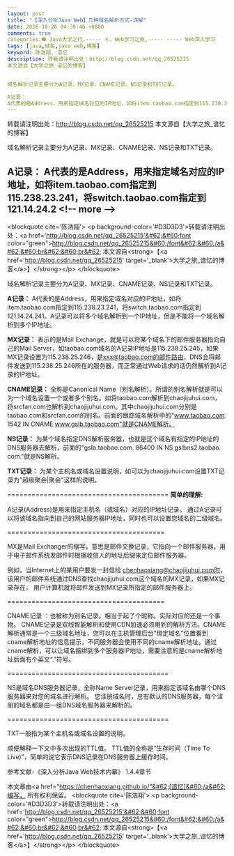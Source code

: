 ```yaml
---
layout: post
title: "【深入分析Java Web】几种域名解析方式-详解"
date: 2016-10-26 04:39:46 +0800
comments: true
categories:❷ Java大学之行,----- ④、Web学习之旅,----- ----- Web深入学习
tags: [java,域名,java web,博客]
keyword: 陈浩翔, 谙忆
description: 转载请注明出处：http://blog.csdn.net/qq_26525215
本文源自【大学之旅_谙忆的博客】


域名解析记录主要分为A记录、MX记录、CNAME记录、NS记录和TXT记录。

A记录： 
A代表的是Address，用来指定域名对应的IP地址，如将item.taobao.com指定到115.238.23.241，将switch.taobao.com指定到121.14.24.2 
---
```



转载请注明出处：http://blog.csdn.net/qq_26525215
本文源自【大学之旅_谙忆的博客】


域名解析记录主要分为A记录、MX记录、CNAME记录、NS记录和TXT记录。

A记录： 
A代表的是Address，用来指定域名对应的IP地址，如将item.taobao.com指定到115.238.23.241，将switch.taobao.com指定到121.14.24.2
&#60;!-- more --&#62;
----------

&#60;blockquote cite='陈浩翔'&#62;
&#60;p background-color='#D3D3D3'&#62;转载请注明出处：&#60;a href='http://blog.csdn.net/qq_26525215'&#62;&#60;font color="green"&#62;http://blog.csdn.net/qq_26525215&#60;/font&#62;&#60;/a&#62;&#60;br&#62;&#60;br&#62;
本文源自&#60;strong&#62;【&#60;a href='http://blog.csdn.net/qq_26525215' target='_blank'&#62;大学之旅_谙忆的博客&#60;/a&#62;】&#60;/strong&#62;&#60;/p&#62;
&#60;/blockquote&#62;

域名解析记录主要分为A记录、MX记录、CNAME记录、NS记录和TXT记录。

**A记录：**
A代表的是Address，用来指定域名对应的IP地址，如将item.taobao.com指定到115.238.23.241，将switch.taobao.com指定到121.14.24.241。A记录可以将多个域名解析到一个IP地址，但是不能将一个域名解析到多个IP地址。

**MX记录：**
表示的是Mail Exchange，就是可以将某个域名下的邮件服务器指向自己的Mail Server，如taobao.com域名的A记录IP地址是115.238.25.245，如果MX记录设置为115.238.25.246，是xxx@taobao.com的邮件路由，DNS会将邮件发送到115.238.25.246所在的服务器，而正常通过Web请求的话仍然解析到A记录的IP地址。

**CNAME记录：**
全称是Canonical Name（别名解析）。所谓的别名解析就是可以为一个域名设置一个或者多个别名。如将taobao.com解析到chaojijuhui.com，将srcfan.com也解析到chaojijuhui.com。其中chaojijuhui.com分别是taobao.com和srcfan.com的别名。前面的跟踪域名解析中的"www.taobao.com. 1542  IN CNAME www.gslb.taobao.com"就是CNAME解析。

**NS记录：**
为某个域名指定DNS解析服务器，也就是这个域名有指定的IP地址的DNS服务器去解析，前面的"gslb.taobao.com. 86400 IN NS  gslbns2.taobao. com."就是NS解析。

**TXT记录：**
为某个主机名或域名设置说明，如可以为chaojijuhui.com设置TXT记录为"超级聚会|聚会"这样的说明。

========================================
**简单的理解:**

A记录(Address)是用来指定主机名（或域名）对应的IP地址记录。
通过A记录可以将该域名指向到自己的网站服务器IP地址，同时也可以设置您域名的二级域名。 

=======================================

MX是Mail Exchanger的缩写，意思是邮件交换记录，它指向一个邮件服务器，用于电子邮件系统发邮件时根据收信人的地址后缀来定位邮件服务器。

例如，当Internet上的某用户要发一封信给 chenhaoxiang@chaojijuhui.com时，该用户的邮件系统通过DNS查找chaojijuhui.com这个域名的MX记录，如果MX记录存在， 用户计算机就将邮件发送到MX记录所指定的邮件服务器上。 

=======================================

CNAME记录 ：也被称为别名记录。相当于起了个昵称。实际对应的还是一个事物。
CNAME记录是双线智能解析和使用CDN加速必须用到的解析方法。CNAME解析通常是一个三级域名地址，您可以在主机管理后台"绑定域名"位置看到cname解析地址的信息提示，不同服务器会使用不同的cname解析地址。通过cname解析，可以让域名捆绑到多个服务器IP地址，需要注意的是cname解析地址后面有个英文“.”符号。 

========================================

NS是域名DNS服务器记录，全称Name Server记录，用来指定该域名由哪个DNS服务器来对您的域名进行解析。
您注册域名时，总有默认的DNS服务器，每个注册的域名都是由一组DNS域名服务器来解析的。 

========================================

TXT一般指为某个主机名或域名设置的说明。



顺便解释一下文中多次出现的TTL值。
TTL值的全称是“生存时间（Time To Live)”，简单的说它表示DNS记录在DNS服务器上缓存时间。




参考文献-《深入分析Java Web技术内幕》
1.4.4章节

本文章由&#60;a href="https://chenhaoxiang.github.io/"&#62;[谙忆]&#60;/a&#62;编写， 所有权利保留。 
&#60;blockquote cite='陈浩翔'&#62;
&#60;p background-color='#D3D3D3'&#62;转载请注明出处：&#60;a href='http://blog.csdn.net/qq_26525215'&#62;&#60;font color="green"&#62;http://blog.csdn.net/qq_26525215&#60;/font&#62;&#60;/a&#62;&#60;br&#62;&#60;br&#62;
本文源自&#60;strong&#62;【&#60;a href='http://blog.csdn.net/qq_26525215' target='_blank'&#62;大学之旅_谙忆的博客&#60;/a&#62;】&#60;/strong&#62;&#60;/p&#62;
&#60;/blockquote&#62;
